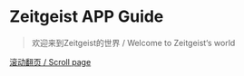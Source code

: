 # Zeitgeist APP Guide


> 欢迎来到Zeitgeist的世界 / Welcome to Zeitgeist‘s world


[滚动翻页 / Scroll page](#introduction)
